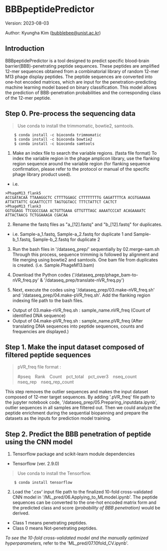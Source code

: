 # BBBpeptidePredictor
Version: 2023-08-03

Author: Kyungha Kim (bubblebee@unist.ac.kr)

## Introduction
BBBpeptidePredictor is a tool designed to predict specific blood-brain barrier(BBB)-penetrating peptide sequences. These peptides are amplified 12-mer sequences obtained from a combinatorial library of random 12-mer M13 phage display peptides. The peptide sequences are converted into one-hot encoded matrices, which are input for the penetration-predicting machine learning model based on binary classification. This model allows the prediction of BBB-penetration probabilities and the corresponding class of the 12-mer peptide.

## Step 0. Pre-process the sequencing data
> Use conda to install the trimmomatic, bowtie2, samtools.
````
    $ conda install -c bioconda trimmomatic
    $ conda install -c bioconda bowtie2
    $ conda install -c bioconda samtools
````

1. Make an index file to search the variable regions. (fasta file format)
To index the variable region in the phage amplicon library, use the flanking region sequence around the variable region (for flanking sequence confirmation, please refer to the protocol or manual of the specific phage library product used).

* i.e.
```fasta
>PhageM13_flank5
ACCGATACAA TTAAAGGCTC CTTTTGGAGC CTTTTTTTTG GAGATTTTCA ACGTGAAAAA ATTATTATTC GCAATTCCTT TAGTGGTACC TTTCTATTCT CACTCT
>PhageM13_flank3
GGTGGAGG TTCGGCCGAA ACTGTTGAAA GTTGTTTAGC AAAATCCCAT ACAGAAAATC ATTACTAACG TCTGGAAAGA CGACAA
```

2. Rename the fastq files as "a_[12].fastq" and "b_[12].fastq" for duplicates.
* i.e. Sample-a_1.fastq, Sample-a_2.fastq for duplicate 1 and Sample-b_1.fastq, Sample-b_2.fastq for duplicate 2

3. Run the bash files in '/dataseq_prep/' sequentially by 02.merge-sam.sh  Through this process, sequence trimming is followed by alignment and file merging using bowtie2 and samtools. One bam file from duplicates is created. (i.e. Sample.PhageM13.bam)
   
4. Download the Python codes ('/dataseq_prep/phage_bam-to-nVR_freq.py' & '/dataseq_prep/translate-nVR_freq.py')

5. Next, execute the codes using '/dataseq_prep/03.make-nVR_freq.sh' and '/dataseq_prep/04.make-pVR_freq.sh'. Add the flanking region indexing file path to the bash files.
* Output of 03.make-nVR_freq.sh : sample_name.nVR_freq (Count of identified DNA sequence)
* Output of 04.make-pVR_freq.sh : sample_name.pVR_freq (After translating DNA sequences into peptide sequences, counts and frequencies are displayed.)

## Step 1. Make the input dataset composed of filtered peptide sequences
>pVR_freq file format :
>
>#pseq&emsp;Rank&emsp;Count&emsp;pct_total&emsp;pct_over3&emsp;nseq_count&emsp;nseq_rep&emsp;nseq_rep_count

This step removes the outlier sequences and makes the input dataset composed of 12-mer target sequences.
By adding '.pVR_freq' file path to the jupyter notebook code, '/dataseq_prep/05.Preparing_inputdata.ipynb', outlier sequences in all samples are filtered out. Then we could analyze the peptide enrichment during the sequential biopanning and prepare the datasets as the inputs for prediction model training.

## Step 2. Predict the BBB penetration of peptide using the CNN model
1. Tensorflow package and scikit-learn module dependencies
* Tensorflow (ver. 2.9.0)
> Use conda to install the Tensorflow.
````
    $ conda install tensorflow
````

2. Load the '.csv' input file path to the finalized 10-fold cross-validated CNN model in '/ML_pred/06.Applying_to_MLmodel.ipynb'. The peptide sequences can be converted to the one-hot encoded matrix form and the predicted class and score *(probability of BBB penetration)* would be derived.
* Class 1 means penetrating peptides.
* Class 0 means Not-penetrating peptides.

*To see the 10-fold cross-validated model and the manually optimized hyperparameters,* refer to the 'ML_pred/07.10fold_CV.ipynb'.
